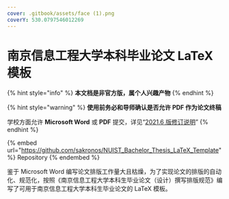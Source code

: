 ```yaml
---
cover: .gitbook/assets/face (1).png
coverY: 530.0797546012269
---
```


# 南京信息工程大学本科毕业论文 LaTeX 模板

{% hint style="info" %}
**本文档是非官方版，属个人兴趣产物**
{% endhint %}

{% hint style="warning" %}
**使用前务必和导师确认是否允许 PDF 作为论文终稿**

学校方面允许 **Microsoft Word** 或 **PDF** 提交，详见“[2021.6 版修订说明](Epilogue/xiu-ding-shuo-ming/2021.6-ban-xiu-ding-shuo-ming/)”
{% endhint %}

{% embed url="https://github.com/sakronos/NUIST_Bachelor_Thesis_LaTeX_Template" %}
Repository
{% endembed %}

鉴于 Microsoft Word 编写论文排版工作量大且枯燥，为了实现论文的排版的自动化、规范化，按照《南京信息工程大学本科生毕业论文（设计）撰写排版规范》编写了可用于南京信息工程大学本科生毕业论文的 LaTeX 模板。
